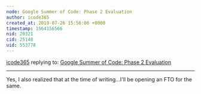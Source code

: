 ```yaml
---
node: Google Summer of Code: Phase 2 Evaluation
author: icode365
created_at: 2019-07-26 15:56:06 +0000
timestamp: 1564156566
nid: 20321
cid: 25148
uid: 553778
---
```




[icode365](../profile/icode365) replying to: [Google Summer of Code: Phase 2 Evaluation](../notes/icode365/07-26-2019/google-summer-of-code-phase-2-evaluation)

----
Yes, I also realized that at the time of writing...I'll be opening an FTO for the same.